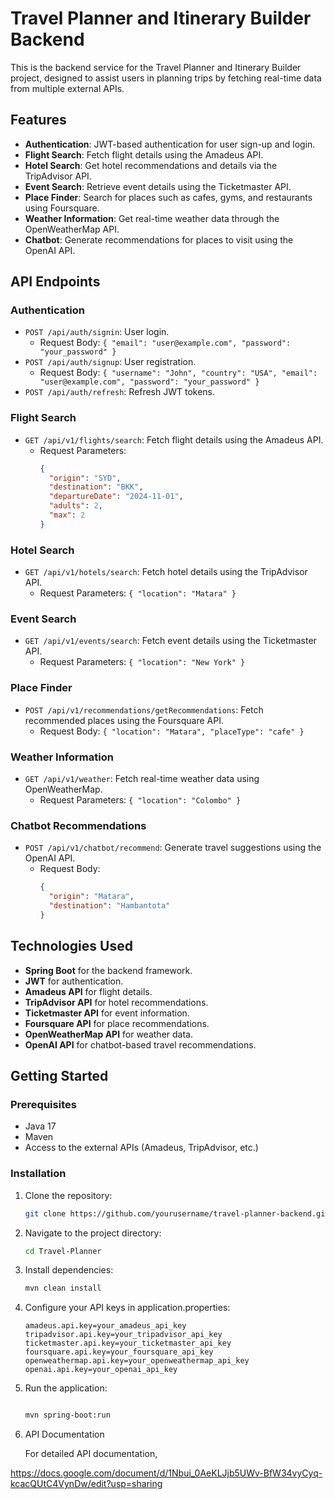 # Travel Planner and Itinerary Builder Backend

This is the backend service for the Travel Planner and Itinerary Builder project, designed to assist users in planning trips by fetching real-time data from multiple external APIs.

## Features

- **Authentication**: JWT-based authentication for user sign-up and login.
- **Flight Search**: Fetch flight details using the Amadeus API.
- **Hotel Search**: Get hotel recommendations and details via the TripAdvisor API.
- **Event Search**: Retrieve event details using the Ticketmaster API.
- **Place Finder**: Search for places such as cafes, gyms, and restaurants using Foursquare.
- **Weather Information**: Get real-time weather data through the OpenWeatherMap API.
- **Chatbot**: Generate recommendations for places to visit using the OpenAI API.

## API Endpoints

### Authentication

- `POST /api/auth/signin`: User login.
    - Request Body: `{ "email": "user@example.com", "password": "your_password" }`
- `POST /api/auth/signup`: User registration.
    - Request Body: `{ "username": "John", "country": "USA", "email": "user@example.com", "password": "your_password" }`
- `POST /api/auth/refresh`: Refresh JWT tokens.

### Flight Search

- `GET /api/v1/flights/search`: Fetch flight details using the Amadeus API.
    - Request Parameters:
      ```json
      {
        "origin": "SYD",
        "destination": "BKK",
        "departureDate": "2024-11-01",
        "adults": 2,
        "max": 2
      }
      ```

### Hotel Search

- `GET /api/v1/hotels/search`: Fetch hotel details using the TripAdvisor API.
    - Request Parameters: `{ "location": "Matara" }`

### Event Search

- `GET /api/v1/events/search`: Fetch event details using the Ticketmaster API.
    - Request Parameters: `{ "location": "New York" }`

### Place Finder

- `POST /api/v1/recommendations/getRecommendations`: Fetch recommended places using the Foursquare API.
    - Request Body: `{ "location": "Matara", "placeType": "cafe" }`

### Weather Information

- `GET /api/v1/weather`: Fetch real-time weather data using OpenWeatherMap.
    - Request Parameters: `{ "location": "Colombo" }`

### Chatbot Recommendations

- `POST /api/v1/chatbot/recommend`: Generate travel suggestions using the OpenAI API.
    - Request Body:
      ```json
      {
        "origin": "Matara",
        "destination": "Hambantota"
      }
      ```

## Technologies Used

- **Spring Boot** for the backend framework.
- **JWT** for authentication.
- **Amadeus API** for flight details.
- **TripAdvisor API** for hotel recommendations.
- **Ticketmaster API** for event information.
- **Foursquare API** for place recommendations.
- **OpenWeatherMap API** for weather data.
- **OpenAI API** for chatbot-based travel recommendations.

## Getting Started

### Prerequisites

- Java 17
- Maven
- Access to the external APIs (Amadeus, TripAdvisor, etc.)

### Installation

1. Clone the repository:
   ```bash
   git clone https://github.com/yourusername/travel-planner-backend.git
2. Navigate to the project directory:
   ```bash
   cd Travel-Planner
3. Install dependencies:
   ```bash 
   mvn clean install
   
4. Configure your API keys in application.properties:
   ```properties
   amadeus.api.key=your_amadeus_api_key
   tripadvisor.api.key=your_tripadvisor_api_key
   ticketmaster.api.key=your_ticketmaster_api_key
   foursquare.api.key=your_foursquare_api_key
   openweathermap.api.key=your_openweathermap_api_key
   openai.api.key=your_openai_api_key
5. Run the application:
    ```bash

    mvn spring-boot:run
6. API Documentation
   
   
   For detailed API documentation, 

https://docs.google.com/document/d/1Nbui_0AeKLJjb5UWv-BfW34vyCyq-kcacQUtC4VynDw/edit?usp=sharing
